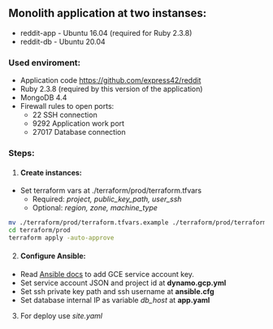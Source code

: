 ## Monolith application at two instanses:
- reddit-app - Ubuntu 16.04 (required for Ruby 2.3.8)
- reddit-db  - Ubuntu 20.04

### Used enviroment:
* Application code https://github.com/express42/reddit
* Ruby 2.3.8 (required by this version of the application)
* MongoDB 4.4
* Firewall rules to open ports:
  - 22     SSH connection
  - 9292   Application work port
  - 27017  Database connection

### Steps:

1. #### Create instances:
  - Set terraform vars at ./terraform/prod/terraform.tfvars
    - Required: *project, public_key_path, user_ssh*
    - Optional: *region, zone, machine_type*

```bash
mv ./terraform/prod/terraform.tfvars.example ./terraform/prod/terraform.tfvars
cd terraform/prod
terraform apply -auto-approve
```

2. #### Configure Ansible:
  - Read [Ansible docs](https://docs.ansible.com/ansible/latest/scenario_guides/guide_gce.html) to add GCE service account key.
  - Set service account JSON and project id at **dynamo.gcp.yml**
  - Set ssh private key path and ssh username at **ansible.cfg**
  - Set database internal IP as variable *db_host* at **app.yaml** 

3. For deploy use *site.yaml* 